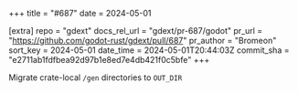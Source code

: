+++
title = "#687"
date = 2024-05-01

[extra]
repo = "gdext"
docs_rel_url = "gdext/pr-687/godot"
pr_url = "https://github.com/godot-rust/gdext/pull/687"
pr_author = "Bromeon"
sort_key = 2024-05-01
date_time = 2024-05-01T20:44:03Z
commit_sha = "e2711ab1fdfbea92d97b1e8ed7e4db421f0c5bfe"
+++

Migrate crate-local `/gen` directories to `OUT_DIR`
